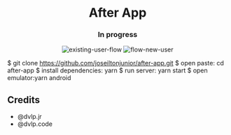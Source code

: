 <h1 align="center">After App</h1>

<h3 align="center">In progress</h3>

<p align="center">
  <img src="https://i.ibb.co/G0vzZx3/existing-user-flow.png" alt="existing-user-flow" border="0">

  <img src="https://i.ibb.co/ZNSXHtr/flow-new-user.png" alt="flow-new-user" border="0">

</p>



$ git clone https://github.com/joseiltonjunior/after-app.git
$ open paste: cd after-app
$ install dependencies: yarn
$ run server: yarn start
$ open emulator:yarn android


## Credits

- @dvlp.jr
- @dvlp.code
